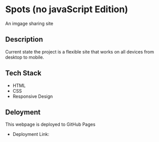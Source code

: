 # Spots (no javaScript Edition)

An imgage sharing site

## Description

Current state the project is a flexible site that works on all devices from desktop to mobile.

## Tech Stack

- HTML
- CSS
- Responsive Design

## Deloyment

This webpage is deployed to GitHub Pages

- Deployment Link:

